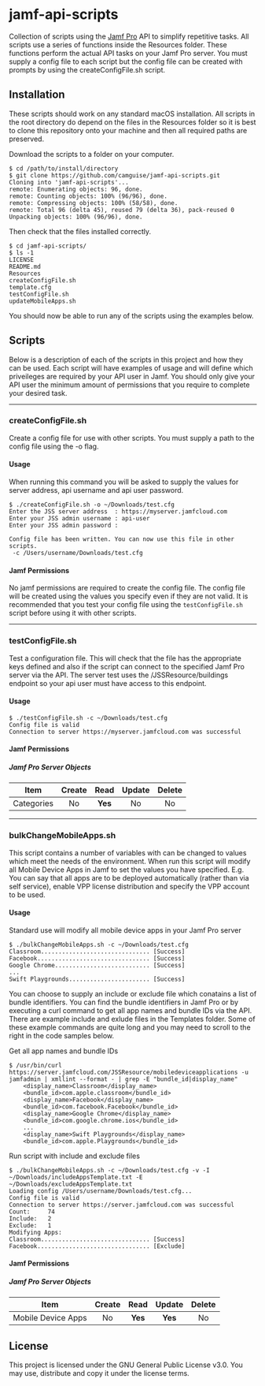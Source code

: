 # jamf-api-scripts

Collection of scripts using the [Jamf Pro](https://www.jamf.com/products/jamf-pro/) API to simplify repetitive tasks. All scripts use a series of functions inside the Resources folder. These functions perform the actual API tasks on your Jamf Pro server. You must supply a config file to each script but the config file can be created with prompts by using the createConfigFile.sh script.

## Installation
These scripts should work on any standard macOS installation. All scripts in the root directory do depend on the files in the Resources folder so it is best to clone this repository onto your machine and then all required paths are preserved.

Download the scripts to a folder on your computer.
```console
$ cd /path/to/install/directory
$ git clone https://github.com/camguise/jamf-api-scripts.git
Cloning into 'jamf-api-scripts'...
remote: Enumerating objects: 96, done.
remote: Counting objects: 100% (96/96), done.
remote: Compressing objects: 100% (58/58), done.
remote: Total 96 (delta 45), reused 79 (delta 36), pack-reused 0
Unpacking objects: 100% (96/96), done.
```
Then check that the files installed correctly.
```console
$ cd jamf-api-scripts/
$ ls -1
LICENSE
README.md
Resources
createConfigFile.sh
template.cfg
testConfigFile.sh
updateMobileApps.sh
```
You should now be able to run any of the scripts using the examples below.

## Scripts
Below is a description of each of the scripts in this project and how they can be used. Each script will have examples of usage and will define which priveileges are required by your API user in Jamf. You should only give your API user the minimum amount of permissions that you require to complete your desired task.

---

### createConfigFile.sh
Create a config file for use with other scripts. You must supply a path to the config file using the -o flag.
#### Usage
When running this command you will be asked to supply the values for server address, api username and api user password.
```console
$ ./createConfigFile.sh -o ~/Downloads/test.cfg
Enter the JSS server address  : https://myserver.jamfcloud.com
Enter your JSS admin username : api-user
Enter your JSS admin password : 

Config file has been written. You can now use this file in other scripts.
 -c /Users/username/Downloads/test.cfg
```
#### Jamf Permissions
No jamf permissions are required to create the config file. The config file will be created using the values you specify even if they are not valid. It is recommended that you test your config file using the `testConfigFile.sh` script before using it with other scripts.

---

### testConfigFile.sh
Test a configuration file. This will check that the file has the appropriate keys defined and also if the script can connect to the specified Jamf Pro server via the API. The server test uses the /JSSResource/buildings endpoint so your api user must have access to this endpoint.

#### Usage
```console
$ ./testConfigFile.sh -c ~/Downloads/test.cfg
Config file is valid
Connection to server https://myserver.jamfcloud.com was successful
```
#### Jamf Permissions
##### Jamf Pro Server Objects
| Item       | Create | Read     | Update | Delete |
| ---------- |:------:|:--------:|:------:|:------:|
| Categories | No     | **Yes**  | No     | No     |

---

### bulkChangeMobileApps.sh
This script contains a number of variables with can be changed to values which meet the needs of the environment. When run this script will modify all Mobile Device Apps in Jamf to set the values you have specified. E.g. You can say that all apps are to be deployed automatically (rather than via self service), enable VPP license distribution and specify the VPP account to be used.

#### Usage
Standard use will modify all mobile device apps in your Jamf Pro server
```console
$ ./bulkChangeMobileApps.sh -c ~/Downloads/test.cfg
Classroom............................... [Success]
Facebook................................ [Success]
Google Chrome........................... [Success]
...
Swift Playgrounds....................... [Success]
```
You can choose to supply an include or exclude file which conatains a list of bundle identifiers. You can find the bundle identifiers in Jamf Pro or by executing a curl command to get all app names and bundle IDs via the API. There are example include and exlude files in the Templates folder. Some of these example commands are quite long and you may need to scroll to the right in the code samples below.

Get all app names and bundle IDs
```console
$ /usr/bin/curl https://server.jamfcloud.com/JSSResource/mobiledeviceapplications -u jamfadmin | xmllint --format - | grep -E "bundle_id|display_name"
    <display_name>Classroom</display_name>
    <bundle_id>com.apple.classroom</bundle_id>
    <display_name>Facebook</display_name>
    <bundle_id>com.facebook.Facebook</bundle_id>
    <display_name>Google Chrome</display_name>
    <bundle_id>com.google.chrome.ios</bundle_id>
    ...
    <display_name>Swift Playgrounds</display_name>
    <bundle_id>com.apple.Playgrounds</bundle_id>
```
Run script with include and exclude files
```console
$ ./bulkChangeMobileApps.sh -c ~/Downloads/test.cfg -v -I ~/Downloads/includeAppsTemplate.txt -E ~/Downloads/excludeAppsTemplate.txt
Loading config /Users/username/Downloads/test.cfg...
Config file is valid
Connection to server https://server.jamfcloud.com was successful
Count:     74
Include:   2
Exclude:   1
Modifying Apps:
Classroom............................... [Success]
Facebook................................ [Exclude]
```

#### Jamf Permissions
##### Jamf Pro Server Objects
| Item               | Create | Read     | Update  | Delete |
| ------------------ |:------:|:--------:|:-------:|:------:|
| Mobile Device Apps | No     | **Yes**  | **Yes** | No     |

## License
This project is licensed under the GNU General Public License v3.0. You may use, distribute and copy it under the license terms.
